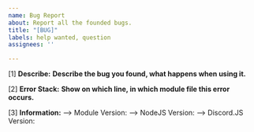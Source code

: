```yaml
---
name: Bug Report
about: Report all the founded bugs.
title: "[BUG]"
labels: help wanted, question
assignees: ''

---
```


[1] **Describe:**
**Describe the bug you found, what happens when using it.**

[2] **Error Stack:**
**Show on which line, in which module file this error occurs.**

[3] **Information:**
--> Module Version: 
--> NodeJS Version: 
--> Discord.JS Version:
